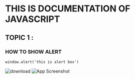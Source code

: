 # THIS IS DOCUMENTATION OF JAVASCRIPT
## TOPIC 1 :
### HOW TO SHOW ALERT
```
window.alert('this is alert box')

```
![download](https://user-images.githubusercontent.com/95132340/143728729-3468b2f9-ed1e-449b-bf8a-9e77da1434cd.png)
![App Screenshot](https://i.imgur.com/EIFFmTq.png)
